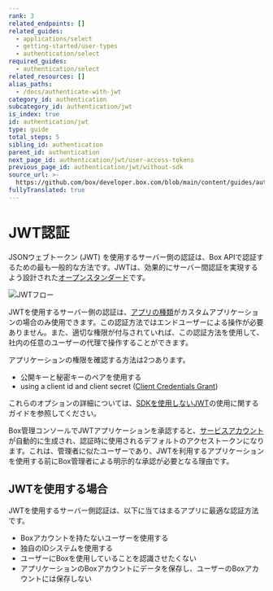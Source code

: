 ```yaml
---
rank: 3
related_endpoints: []
related_guides:
  - applications/select
  - getting-started/user-types
  - authentication/select
required_guides:
  - authentication/select
related_resources: []
alias_paths:
  - /docs/authenticate-with-jwt
category_id: authentication
subcategory_id: authentication/jwt
is_index: true
id: authentication/jwt
type: guide
total_steps: 5
sibling_id: authentication
parent_id: authentication
next_page_id: authentication/jwt/user-access-tokens
previous_page_id: authentication/jwt/without-sdk
source_url: >-
  https://github.com/box/developer.box.com/blob/main/content/guides/authentication/jwt/index.md
fullyTranslated: true
---
```

# JWT認証

JSONウェブトークン (JWT) を使用するサーバー側の認証は、Box APIで認証するための最も一般的な方法です。JWTは、効果的にサーバー間認証を実現するよう設計された[オープンスタンダード](https://jwt.io/)です。

<ImageFrame border>

![JWTフロー](./jwt-flow.png)

</ImageFrame>

JWTを使用するサーバー側の認証は、[アプリの種類][app-type]がカスタムアプリケーションの場合のみ使用できます。この認証方法ではエンドユーザーによる操作が必要ありません。また、適切な権限が付与されていれば、この認証方法を使用して、社内の任意のユーザーの代理で操作することができます。

アプリケーションの権限を確認する方法は2つあります。

* 公開キーと秘密キーのペアを使用する
* using a client id and client secret ([Client Credentials Grant][cca])

これらのオプションの詳細については、[SDKを使用しないJWT][jwtnosdk]の使用に関するガイドを参照してください。

Box管理コンソールでJWTアプリケーションを承認すると、[サービスアカウント][sa]が自動的に生成され、認証時に使用されるデフォルトのアクセストークンになります。これは、管理者に似たユーザーであり、JWTを利用するアプリケーションを使用する前にBox管理者による明示的な承認が必要となる理由です。

## JWTを使用する場合

JWTを使用するサーバー側認証は、以下に当てはまるアプリに最適な認証方法です。

* Boxアカウントを持たないユーザーを使用する
* 独自のIDシステムを使用する
* ユーザーにBoxを使用していることを認識させたくない
* アプリケーションのBoxアカウントにデータを保存し、ユーザーのBoxアカウントには保存しない

[app-type]: g://applications/select

[sa]: g://getting-started/user-types/service-account

[jwtnosdk]: g://authentication/jwt/without-sdk

[cca]: g://authentication/client-credentials
